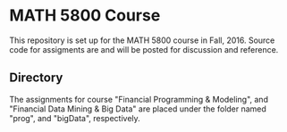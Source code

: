 # MATH 5800 Course

This repository is set up for the MATH 5800 course in Fall, 2016.  Source code
for assigments are and will be posted for discussion and reference.

## Directory

The assignments for course "Financial Programming & Modeling", and "Financial
Data Mining & Big Data" are placed under the folder named "prog", and "bigData",
respectively.
